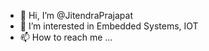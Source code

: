 - 👋 Hi, I’m @JitendraPrajapat
- 👀 I’m interested in Embedded Systems, IOT
- 📫 How to reach me ...

<!---
JitendraPrajapat/JitendraPrajapat is a ✨ special ✨ repository because its `README.md` (this file) appears on your GitHub profile.
You can click the Preview link to take a look at your changes.
--->
